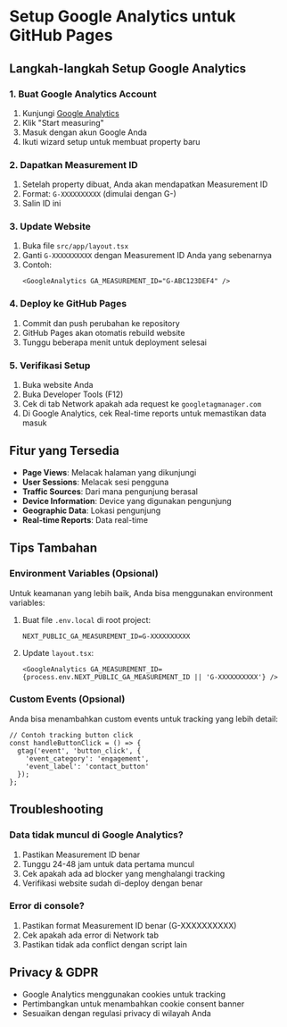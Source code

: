 # Setup Google Analytics untuk GitHub Pages

## Langkah-langkah Setup Google Analytics

### 1. Buat Google Analytics Account
1. Kunjungi [Google Analytics](https://analytics.google.com/)
2. Klik "Start measuring"
3. Masuk dengan akun Google Anda
4. Ikuti wizard setup untuk membuat property baru

### 2. Dapatkan Measurement ID
1. Setelah property dibuat, Anda akan mendapatkan Measurement ID
2. Format: `G-XXXXXXXXXX` (dimulai dengan G-)
3. Salin ID ini

### 3. Update Website
1. Buka file `src/app/layout.tsx`
2. Ganti `G-XXXXXXXXXX` dengan Measurement ID Anda yang sebenarnya
3. Contoh:
   ```tsx
   <GoogleAnalytics GA_MEASUREMENT_ID="G-ABC123DEF4" />
   ```

### 4. Deploy ke GitHub Pages
1. Commit dan push perubahan ke repository
2. GitHub Pages akan otomatis rebuild website
3. Tunggu beberapa menit untuk deployment selesai

### 5. Verifikasi Setup
1. Buka website Anda
2. Buka Developer Tools (F12)
3. Cek di tab Network apakah ada request ke `googletagmanager.com`
4. Di Google Analytics, cek Real-time reports untuk memastikan data masuk

## Fitur yang Tersedia

- **Page Views**: Melacak halaman yang dikunjungi
- **User Sessions**: Melacak sesi pengguna
- **Traffic Sources**: Dari mana pengunjung berasal
- **Device Information**: Device yang digunakan pengunjung
- **Geographic Data**: Lokasi pengunjung
- **Real-time Reports**: Data real-time

## Tips Tambahan

### Environment Variables (Opsional)
Untuk keamanan yang lebih baik, Anda bisa menggunakan environment variables:

1. Buat file `.env.local` di root project:
   ```
   NEXT_PUBLIC_GA_MEASUREMENT_ID=G-XXXXXXXXXX
   ```

2. Update `layout.tsx`:
   ```tsx
   <GoogleAnalytics GA_MEASUREMENT_ID={process.env.NEXT_PUBLIC_GA_MEASUREMENT_ID || 'G-XXXXXXXXXX'} />
   ```

### Custom Events (Opsional)
Anda bisa menambahkan custom events untuk tracking yang lebih detail:

```tsx
// Contoh tracking button click
const handleButtonClick = () => {
  gtag('event', 'button_click', {
    'event_category': 'engagement',
    'event_label': 'contact_button'
  });
};
```

## Troubleshooting

### Data tidak muncul di Google Analytics?
1. Pastikan Measurement ID benar
2. Tunggu 24-48 jam untuk data pertama muncul
3. Cek apakah ada ad blocker yang menghalangi tracking
4. Verifikasi website sudah di-deploy dengan benar

### Error di console?
1. Pastikan format Measurement ID benar (G-XXXXXXXXXX)
2. Cek apakah ada error di Network tab
3. Pastikan tidak ada conflict dengan script lain

## Privacy & GDPR

- Google Analytics menggunakan cookies untuk tracking
- Pertimbangkan untuk menambahkan cookie consent banner
- Sesuaikan dengan regulasi privacy di wilayah Anda
